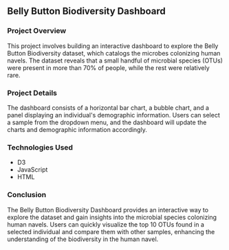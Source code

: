 ## Belly Button Biodiversity Dashboard

### Project Overview
This project involves building an interactive dashboard to explore the Belly Button Biodiversity dataset, which catalogs the microbes colonizing human navels. The dataset reveals that a small handful of microbial species (OTUs) were present in more than 70% of people, while the rest were relatively rare.

### Project Details
The dashboard consists of a horizontal bar chart, a bubble chart, and a panel displaying an individual's demographic information. Users can select a sample from the dropdown menu, and the dashboard will update the charts and demographic information accordingly.

### Technologies Used
- D3
- JavaScript
- HTML

### Conclusion
The Belly Button Biodiversity Dashboard provides an interactive way to explore the dataset and gain insights into the microbial species colonizing human navels. Users can quickly visualize the top 10 OTUs found in a selected individual and compare them with other samples, enhancing the understanding of the biodiversity in the human navel.
